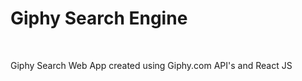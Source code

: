 # Giphy Search Engine

<br/>

Giphy Search Web App created using Giphy.com API's and React JS

<br/>

